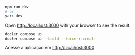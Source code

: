 ```bash
npm run dev
# or
yarn dev
```

Open [http://localhost:3000](http://localhost:3000) with your browser to see the result.


```bash
docker compose up
docker-compose up --build --force-recreate
```

Acesse a aplicação em [http://localhost:3000](http://localhost:3000)